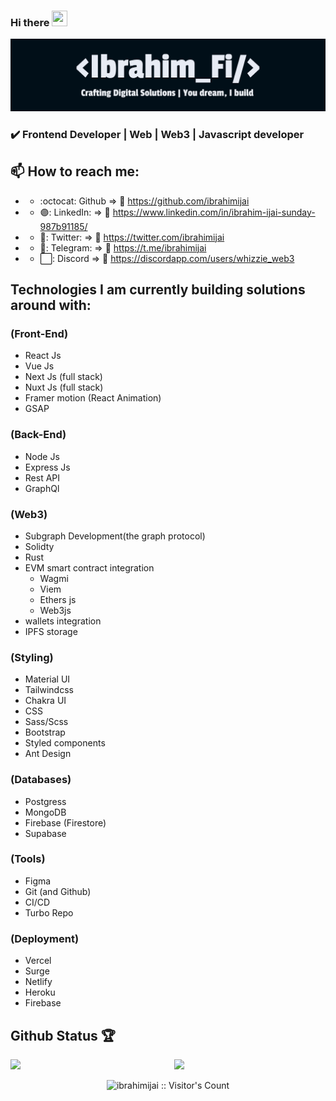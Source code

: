 ### Hi there <img height="25px" src="https://media.giphy.com/media/hvRJCLFzcasrR4ia7z/giphy.gif" width="25px">

<img src="https://raw.githubusercontent.com/ibrahimijai/ibrahimijai/master/banner.png" alt="IbrahimIjai">


### :heavy_check_mark: Frontend Developer | Web | Web3 | Javascript developer

## 📫 How to reach me:  

- - :octocat: Github  => :link:	https://github.com/ibrahimijai
- - 🟣: LinkedIn:     => :link:	https://www.linkedin.com/in/ibrahim-ijai-sunday-987b91185/
- - 🔵: Twitter:      => :link:	https://twitter.com/ibrahimijai
- - 🔶: Telegram:     => :link:	https://t.me/ibrahimijai
- - ⬜: Discord       => :link:	https://discordapp.com/users/whizzie_web3


## Technologies I am currently building solutions around with:

### (Front-End)
- React Js
- Vue Js
- Next Js (full stack)
- Nuxt Js (full stack)
- Framer motion (React Animation)
- GSAP

### (Back-End)
- Node Js 
- Express Js 
- Rest API
- GraphQl 

### (Web3)
- Subgraph Development(the graph protocol)
- Solidty
- Rust
- EVM smart contract integration
    - Wagmi
    - Viem
    - Ethers js
    - Web3js
- wallets integration
- IPFS storage

### (Styling)
- Material UI
- Tailwindcss
- Chakra UI
- CSS 
- Sass/Scss
- Bootstrap
- Styled components
- Ant Design

### (Databases)
- Postgress
- MongoDB 
- Firebase (Firestore)
- Supabase

### (Tools)
- Figma
- Git (and Github) 
- CI/CD
- Turbo Repo

### (Deployment)
- Vercel
- Surge
- Netlify
- Heroku
- Firebase 



## Github Status 🏆

<img  src="https://github-readme-stats.vercel.app/api?username=ibrahimijai&count_private=true&show_icons=true&hide_border=true&theme=react" width="48%" align="right" >
<img  src="https://github-readme-streak-stats.herokuapp.com/?user=ibrahimijai&theme=react" width="48%" >


<p align="center"><img src="https://visitor-badge.laobi.icu/badge?page_id=ibrahimijai.ibrahimijai" alt="ibrahimijai :: Visitor's Count" /></p>

